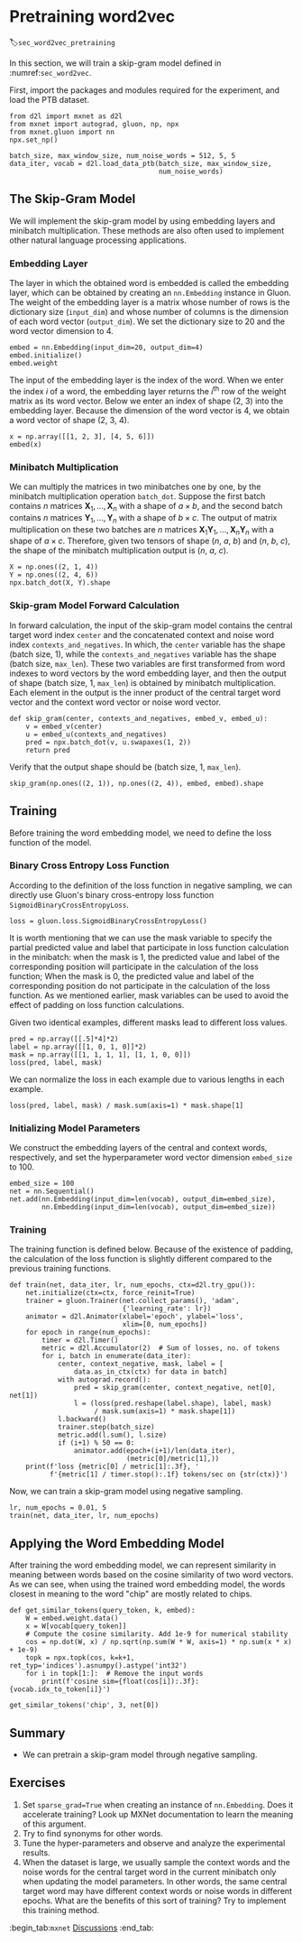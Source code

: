 # Pretraining word2vec
:label:`sec_word2vec_pretraining`

In this section, we will train a skip-gram model defined in
:numref:`sec_word2vec`.

First, import the packages and modules required for the experiment, and load the PTB dataset.

```{.python .input  n=1}
from d2l import mxnet as d2l
from mxnet import autograd, gluon, np, npx
from mxnet.gluon import nn
npx.set_np()

batch_size, max_window_size, num_noise_words = 512, 5, 5
data_iter, vocab = d2l.load_data_ptb(batch_size, max_window_size,
                                     num_noise_words)
```

## The Skip-Gram Model

We will implement the skip-gram model by using embedding layers and minibatch multiplication. These methods are also often used to implement other natural language processing applications.

### Embedding Layer

The layer in which the obtained word is embedded is called the embedding layer, which can be obtained by creating an `nn.Embedding` instance in Gluon. The weight of the embedding layer is a matrix whose number of rows is the dictionary size (`input_dim`) and whose number of columns is the dimension of each word vector (`output_dim`). We set the dictionary size to $20$ and the word vector dimension to $4$.

```{.python .input  n=15}
embed = nn.Embedding(input_dim=20, output_dim=4)
embed.initialize()
embed.weight
```

The input of the embedding layer is the index of the word. When we enter the index $i$ of a word, the embedding layer returns the $i^\mathrm{th}$ row of the weight matrix as its word vector. Below we enter an index of shape ($2$, $3$) into the embedding layer. Because the dimension of the word vector is 4, we obtain a word vector of shape ($2$, $3$, $4$).

```{.python .input  n=16}
x = np.array([[1, 2, 3], [4, 5, 6]])
embed(x)
```

### Minibatch Multiplication

We can multiply the matrices in two minibatches one by one, by the minibatch multiplication operation `batch_dot`. Suppose the first batch contains $n$ matrices $\mathbf{X}_1, \ldots, \mathbf{X}_n$ with a shape of $a\times b$, and the second batch contains $n$ matrices $\mathbf{Y}_1, \ldots, \mathbf{Y}_n$ with a shape of $b\times c$. The output of matrix multiplication on these two batches are $n$ matrices $\mathbf{X}_1\mathbf{Y}_1, \ldots, \mathbf{X}_n\mathbf{Y}_n$ with a shape of $a\times c$. Therefore, given two tensors of shape ($n$, $a$, $b$) and ($n$, $b$, $c$), the shape of the minibatch multiplication output is ($n$, $a$, $c$).

```{.python .input  n=17}
X = np.ones((2, 1, 4))
Y = np.ones((2, 4, 6))
npx.batch_dot(X, Y).shape
```

### Skip-gram Model Forward Calculation

In forward calculation, the input of the skip-gram model contains the central target word index `center` and the concatenated context and noise word index `contexts_and_negatives`. In which, the `center` variable has the shape (batch size, 1), while the `contexts_and_negatives` variable has the shape (batch size, `max_len`). These two variables are first transformed from word indexes to word vectors by the word embedding layer, and then the output of shape (batch size, 1, `max_len`) is obtained by minibatch multiplication. Each element in the output is the inner product of the central target word vector and the context word vector or noise word vector.

```{.python .input  n=18}
def skip_gram(center, contexts_and_negatives, embed_v, embed_u):
    v = embed_v(center)
    u = embed_u(contexts_and_negatives)
    pred = npx.batch_dot(v, u.swapaxes(1, 2))
    return pred
```

Verify that the output shape should be (batch size, 1, `max_len`).

```{.python .input}
skip_gram(np.ones((2, 1)), np.ones((2, 4)), embed, embed).shape
```

## Training

Before training the word embedding model, we need to define the loss function of the model.

### Binary Cross Entropy Loss Function

According to the definition of the loss function in negative sampling, we can directly use Gluon's binary cross-entropy loss function `SigmoidBinaryCrossEntropyLoss`.

```{.python .input  n=19}
loss = gluon.loss.SigmoidBinaryCrossEntropyLoss()
```

It is worth mentioning that we can use the mask variable to specify the partial predicted value and label that participate in loss function calculation in the minibatch: when the mask is 1, the predicted value and label of the corresponding position will participate in the calculation of the loss function; When the mask is 0, the predicted value and label of the corresponding position do not participate in the calculation of the loss function. As we mentioned earlier, mask variables can be used to avoid the effect of padding on loss function calculations.

Given two identical examples, different masks lead to different loss values.

```{.python .input}
pred = np.array([[.5]*4]*2)
label = np.array([[1, 0, 1, 0]]*2)
mask = np.array([[1, 1, 1, 1], [1, 1, 0, 0]])
loss(pred, label, mask)
```

We can normalize the loss in each example due to various lengths in each example.

```{.python .input}
loss(pred, label, mask) / mask.sum(axis=1) * mask.shape[1]
```

### Initializing Model Parameters

We construct the embedding layers of the central and context words, respectively, and set the hyperparameter word vector dimension `embed_size` to 100.

```{.python .input  n=20}
embed_size = 100
net = nn.Sequential()
net.add(nn.Embedding(input_dim=len(vocab), output_dim=embed_size),
        nn.Embedding(input_dim=len(vocab), output_dim=embed_size))
```

### Training

The training function is defined below. Because of the existence of padding, the calculation of the loss function is slightly different compared to the previous training functions.

```{.python .input  n=21}
def train(net, data_iter, lr, num_epochs, ctx=d2l.try_gpu()):
    net.initialize(ctx=ctx, force_reinit=True)
    trainer = gluon.Trainer(net.collect_params(), 'adam',
                            {'learning_rate': lr})
    animator = d2l.Animator(xlabel='epoch', ylabel='loss',
                            xlim=[0, num_epochs])
    for epoch in range(num_epochs):
        timer = d2l.Timer()
        metric = d2l.Accumulator(2)  # Sum of losses, no. of tokens
        for i, batch in enumerate(data_iter):
            center, context_negative, mask, label = [
                data.as_in_ctx(ctx) for data in batch]
            with autograd.record():
                pred = skip_gram(center, context_negative, net[0], net[1])
                l = (loss(pred.reshape(label.shape), label, mask)
                     / mask.sum(axis=1) * mask.shape[1])
            l.backward()
            trainer.step(batch_size)
            metric.add(l.sum(), l.size)
            if (i+1) % 50 == 0:
                animator.add(epoch+(i+1)/len(data_iter),
                             (metric[0]/metric[1],))
    print(f'loss {metric[0] / metric[1]:.3f}, '
          f'{metric[1] / timer.stop():.1f} tokens/sec on {str(ctx)}')
```

Now, we can train a skip-gram model using negative sampling.

```{.python .input  n=22}
lr, num_epochs = 0.01, 5
train(net, data_iter, lr, num_epochs)
```

## Applying the Word Embedding Model

After training the word embedding model, we can represent similarity in meaning between words based on the cosine similarity of two word vectors. As we can see, when using the trained word embedding model, the words closest in meaning to the word "chip" are mostly related to chips.

```{.python .input  n=23}
def get_similar_tokens(query_token, k, embed):
    W = embed.weight.data()
    x = W[vocab[query_token]]
    # Compute the cosine similarity. Add 1e-9 for numerical stability
    cos = np.dot(W, x) / np.sqrt(np.sum(W * W, axis=1) * np.sum(x * x) + 1e-9)
    topk = npx.topk(cos, k=k+1, ret_typ='indices').asnumpy().astype('int32')
    for i in topk[1:]:  # Remove the input words
        print(f'cosine sim={float(cos[i]):.3f}: {vocab.idx_to_token[i]}')

get_similar_tokens('chip', 3, net[0])
```

## Summary

* We can pretrain a skip-gram model through negative sampling.


## Exercises

1. Set `sparse_grad=True` when creating an instance of `nn.Embedding`. Does it accelerate training? Look up MXNet documentation to learn the meaning of this argument.
1. Try to find synonyms for other words.
1. Tune the hyper-parameters and observe and analyze the experimental results.
1. When the dataset is large, we usually sample the context words and the noise words for the central target word in the current minibatch only when updating the model parameters. In other words, the same central target word may have different context words or noise words in different epochs. What are the benefits of this sort of training? Try to implement this training method.


:begin_tab:`mxnet`
[Discussions](https://discuss.d2l.ai/t/384)
:end_tab:
